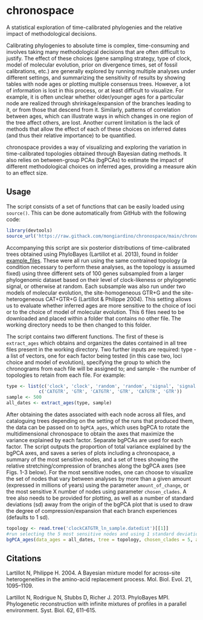# chronospace
A statistical exploration of time-calibrated phylogenies and the relative impact of methodological decisions.

Calibrating phylogenies to absolute time is complex, time-consuming and involves taking many methodological decisions that are often difficult to justify. The effect of these choices (gene sampling strategy, type of clock, model of molecular evolution, prior on divergence times, set of fossil calibrations, etc.) are generally explored by running multiple analyses under different settings, and summarizing the sensitivity of results by showing tables with node ages or plotting multiple consensus trees. However, a lot of information is lost in this process, or at least difficult to visualize. For example, it is often unclear whether older/younger ages for a particular node are realized through shrinkage/expansion of the branches leading to it, or from those that descend from it. Similarly, patterns of correlation between ages, which can illustrate ways in which changes in one region of the tree affect others, are lost. Another current limitation is the lack of methods that allow the effect of each of these choices on inferred dates (and thus their relative importance) to be quantified.

chronospace provides a way of visualizing and exploring the variation in time-calibrated topologies obtained through Bayesian dating methods. It also relies on between-group PCAs (bgPCAs) to estimate the impact of different methodological choices on inferred ages, providing a measure akin to an effect size.

## Usage
The script consists of a set of functions that can be easily loaded using ```source()```. This can be done automatically from GitHub with the following code:

```R
library(devtools)
source_url('https://raw.githack.com/mongiardino/chronospace/main/chronospace.R')
```

Accompanying this script are six posterior distributions of time-calibrated trees obtained using PhyloBayes (Lartillot et al. 2013), found in folder [example_files](https://github.com/mongiardino/chronospace/tree/main/example_files). These were all run using the same contrained topology (a condition necessary to perform these analyses, as the topology is assumed fixed) using three different sets of 100 genes subsampled from a larger phylogenomic dataset based on their level of clock-likeness or phylogenetic signal, or otherwise at random. Each subsample was also run under two models of molecular evolution, the site-homogeneous GTR+G and the site-heterogeneous CAT+GTR+G (Lartillot & Philippe 2004). This setting allows us to evaluate whether inferred ages are more sensitive to the choice of loci or to the choice of model of molecular evolution. This 6 files need to be downloaded and placed within a folder that contains no other file. The working directory needs to be then changed to this folder.

The script contains two different functions. The first of these is ```extract_ages``` which obtains and organizes the dates contained in all tree files present in the working directory. Two further inputs are required: type - a list of vectors, one for each factor being tested (in this case two, loci choice and model of evolution), specifying the group to which the chronograms from each file will be assigned to; and sample - the number of topologies to retain from each file. For example:

```R
type <- list(c('clock', 'clock', 'random', 'random', 'signal', 'signal'), 
            c('CATGTR', 'GTR', 'CATGTR', 'GTR', 'CATGTR', 'GTR'))
sample <- 500
all_dates <- extract_ages(type, sample)
```

After obtaining the dates associated with each node across all files, and cataloguing trees depending on the setting of the runs that produced them, the data can be passed on to ```bgPCA_ages```, which uses bgPCA to rotate the multidimensional chronospace to obtain the axes that maximize the variance explained by each factor. Separate bgPCAs are used for each factor. The script outputs the proportion of total variance explained by the bgPCA axes, and saves a series of plots including a chronospace, a summary of the most sensitive nodes, and a set of trees showing the relative stretching/compression of branches along the bgPCA axes (see Figs. 1-3 below). For the most sensitive nodes, one can choose to visualize the set of nodes that vary between analyses by more than a given amount (expressed in millions of years) using the parameter ```amount_of_change```, or the most sensitive X number of nodes using parameter ```chosen_clades```. A tree also needs to be provided for plotting, as well as a number of standard deviations (sd) away from the origin of the bgPCA plot that is used to draw the degree of compression/expansion that each branch experiences (defaults to 1 sd).

```R
topology <- read.tree('clockCATGTR_ln_sample.datedist')[[1]]
#run selecting the 5 most sensitive nodes and using 1 standard deviation
bgPCA_ages(data_ages = all_dates, tree = topology, chosen_clades = 5, amount_of_change = NA, sdev = 1)
```

## Citations
Lartillot N, Philippe H. 2004. A Bayesian mixture model for across-site heterogeneities in the amino-acid replacement process. Mol. Biol. Evol. 21, 1095–1109.

Lartillot N, Rodrigue N, Stubbs D, Richer J. 2013. PhyloBayes MPI. Phylogenetic reconstruction with infinite mixtures of profiles in a parallel environment. Syst. Biol. 62, 611–615.
